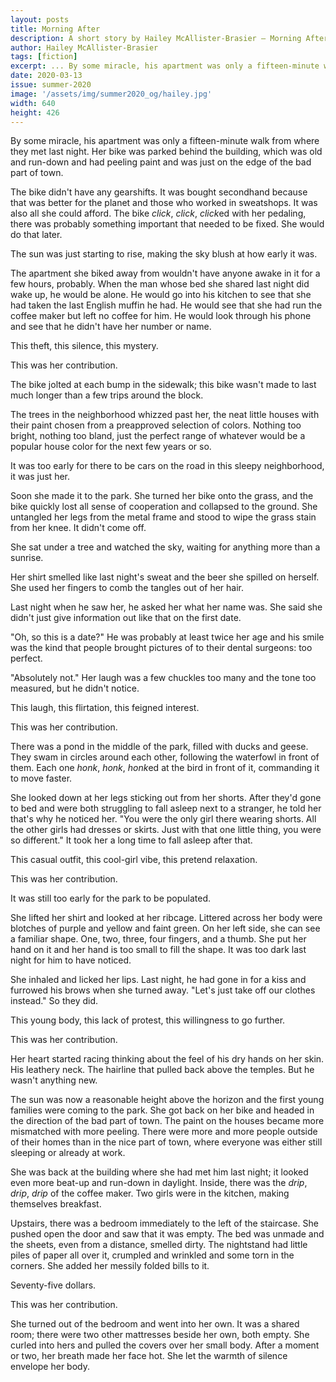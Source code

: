 ```yaml
---
layout: posts
title: Morning After
description: A short story by Hailey McAllister-Brasier – Morning After
author: Hailey McAllister-Brasier
tags: [fiction]
excerpt: ... By some miracle, his apartment was only a fifteen-minute walk from where they met last night ...
date: 2020-03-13
issue: summer-2020
image: '/assets/img/summer2020_og/hailey.jpg'
width: 640
height: 426
---
```


By some miracle, his apartment was only a fifteen-minute walk from where
they met last night. Her bike was parked behind the building, which was
old and run-down and had peeling paint and was just on the edge of the
bad part of town.

The bike didn't have any gearshifts. It was bought secondhand because
that was better for the planet and those who worked in sweatshops. It
was also all she could afford. The bike *click*, *click*, *click*ed with
her pedaling, there was probably something important that needed to be
fixed. She would do that later.

The sun was just starting to rise, making the sky blush at how early it
was.

The apartment she biked away from wouldn't have anyone awake in it for a
few hours, probably. When the man whose bed she shared last night did
wake up, he would be alone. He would go into his kitchen to see that she
had taken the last English muffin he had. He would see that she had run
the coffee maker but left no coffee for him. He would look through his
phone and see that he didn't have her number or name.

This theft, this silence, this mystery.

This was her contribution.

The bike jolted at each bump in the sidewalk; this bike wasn't made to
last much longer than a few trips around the block.

The trees in the neighborhood whizzed past her, the neat little houses
with their paint chosen from a preapproved selection of colors. Nothing
too bright, nothing too bland, just the perfect range of whatever would
be a popular house color for the next few years or so.

It was too early for there to be cars on the road in this sleepy
neighborhood, it was just her.

Soon she made it to the park. She turned her bike onto the grass, and
the bike quickly lost all sense of cooperation and collapsed to the
ground. She untangled her legs from the metal frame and stood to wipe
the grass stain from her knee. It didn't come off.

She sat under a tree and watched the sky, waiting for anything more than
a sunrise.

Her shirt smelled like last night's sweat and the beer she spilled on
herself. She used her fingers to comb the tangles out of her hair.

Last night when he saw her, he asked her what her name was. She said she
didn't just give information out like that on the first date.

"Oh, so this is a date?" He was probably at least twice her age and his
smile was the kind that people brought pictures of to their dental
surgeons: too perfect.

"Absolutely not." Her laugh was a few chuckles too many and the tone too
measured, but he didn't notice.

This laugh, this flirtation, this feigned interest.

This was her contribution.

There was a pond in the middle of the park, filled with ducks and geese.
They swam in circles around each other, following the waterfowl in front
of them. Each one *honk*, *honk*, *honk*ed at the bird in front of it,
commanding it to move faster.

She looked down at her legs sticking out from her shorts. After they'd
gone to bed and were both struggling to fall asleep next to a stranger,
he told her that's why he noticed her. "You were the only girl there
wearing shorts. All the other girls had dresses or skirts. Just with
that one little thing, you were so different." It took her a long time
to fall asleep after that.

This casual outfit, this cool-girl vibe, this pretend relaxation.

This was her contribution.

It was still too early for the park to be populated.

She lifted her shirt and looked at her ribcage. Littered across her body
were blotches of purple and yellow and faint green. On her left side,
she can see a familiar shape. One, two, three, four fingers, and a
thumb. She put her hand on it and her hand is too small to fill the
shape. It was too dark last night for him to have noticed.

She inhaled and licked her lips. Last night, he had gone in for a kiss
and furrowed his brows when she turned away. "Let's just take off our
clothes instead." So they did.

This young body, this lack of protest, this willingness to go further.

This was her contribution.

Her heart started racing thinking about the feel of his dry hands on her
skin. His leathery neck. The hairline that pulled back above the
temples. But he wasn't anything new.

The sun was now a reasonable height above the horizon and the first
young families were coming to the park. She got back on her bike and
headed in the direction of the bad part of town. The paint on the houses
became more mismatched with more peeling. There were more and more
people outside of their homes than in the nice part of town, where
everyone was either still sleeping or already at work.

She was back at the building where she had met him last night; it looked
even more beat-up and run-down in daylight. Inside, there was the
*drip*, *drip*, *drip* of the coffee maker. Two girls were in the
kitchen, making themselves breakfast.

Upstairs, there was a bedroom immediately to the left of the staircase.
She pushed open the door and saw that it was empty. The bed was unmade
and the sheets, even from a distance, smelled dirty. The nightstand had
little piles of paper all over it, crumpled and wrinkled and some torn
in the corners. She added her messily folded bills to it.

Seventy-five dollars.

This was her contribution.

She turned out of the bedroom and went into her own. It was a shared
room; there were two other mattresses beside her own, both empty. She
curled into hers and pulled the covers over her small body. After a
moment or two, her breath made her face hot. She let the warmth of
silence envelope her body.
